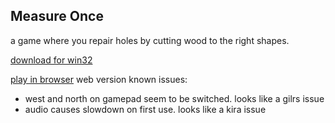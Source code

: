 ## Measure Once

a game where you repair holes by cutting wood to the right shapes.

[download for win32](measure_once.zip)

[play in browser](./play/index.html)
web version known issues:
- west and north on gamepad seem to be switched. looks like a gilrs issue
- audio causes slowdown on first use. looks like a kira issue
